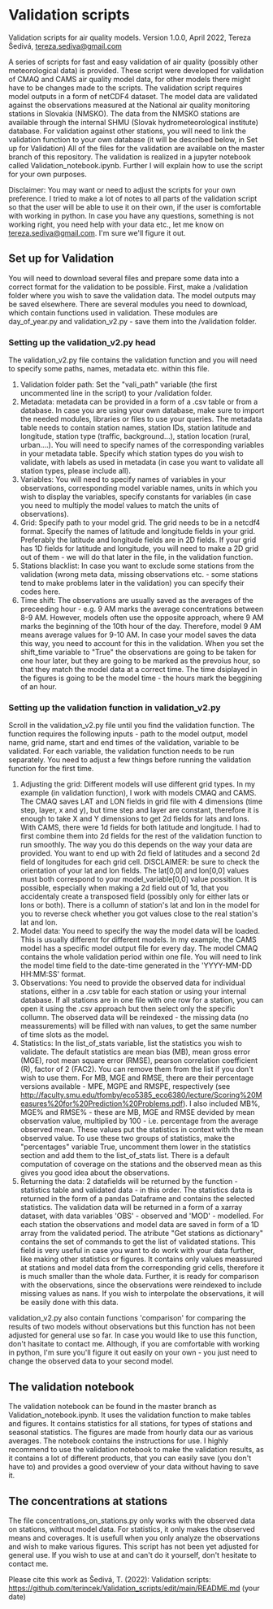 # Validation scripts
Validation scripts for air quality models.
Version 1.0.0, April 2022, Tereza Šedivá, tereza.sediva@gmail.com

A series of scripts for fast and easy validation of air quality (possibly other meteorological data) is provided.
These script were developed for validation of CMAQ and CAMS air quality model data, for other models there might have to be changes made to the scripts.
The validation script requires model outputs in a form of netCDF4 dataset.
The model data are validated against the observations measured at the National air quality monitoring stations in Slovakia (NMSKO).
The data from the NMSKO stations are available through the internal SHMU (Slovak hydrometeorological institute) database. 
For validation against other stations, you will need to link the validation function to your own database (it will be described below, in Set up for Validation)
All of the files for the validation are available on the master branch of this repository.
The validation is realized in a jupyter notebook called Validation_notebook.ipynb. 
Further I will explain how to use the script for your own purposes.

Disclaimer: You may want or need to adjust the scripts for your own preference. I tried to make a lot of notes to all parts of the validation script so that the user will be able to use it on their own, if the user is comfortable with working in python.
In case you have any questions, something is not working right, you need help with your data etc., let me know on tereza.sediva@gmail.com.
I'm sure we'll figure it out.

## Set up for Validation
You will need to download several files and prepare some data into a correct format for the validation to be possible.
First, make a /validation folder where you wish to save the validation data. The model outputs may be saved elsewhere.
There are several modules you need to download, which contain functions used in validation. These modules are day_of_year.py and validation_v2.py - save them into the /validation folder.

### Setting up the validation_v2.py head
The validation_v2.py file contains the validation function and you will need to specify some paths, names, metadata etc. within this file.
1. Validation folder path: Set the "vali_path" variable (the first uncommented line in the script) to your /validation folder.
2. Metadata: metadata can be provided in a form of a .csv table or from a database. In case you are using your own database, make sure to import the needed modules, libraries or files to use your queries. The metadata table needs to contain station names, station IDs, station latitude and longitude, station type (traffic, background...), station location (rural, urban....). You will need to specify names of the corresponding variables in your metadata table. Specify which station types do you wish to validate, with labels as used in metadata (in case you want to validate all station types, please include all).
3. Variables: You will need to specify names of variables in your observations, corresponding model variable names, units in which you wish to display the variables, specify constants for variables (in case you need to multiply the model values to match the units of observations).
4. Grid: Specify path to your model grid. The grid needs to be in a netcdf4 format. Specify the names of latitude and longitude fields in your grid. Preferably the latitude and longitude fields are in 2D fields. If your grid has 1D fields for latitude and longitude, you will need to make a 2D grid out of them - we will do that later in the file, in the validation function.
5. Stations blacklist: In case you want to exclude some stations from the validation (wrong meta data, missing observations etc. - some stations tend to make problems later in the validation) you can specify their codes here.
6. Time shift: The observations are usually saved as the averages of the preceeding hour - e.g. 9 AM marks the average concentrations between 8-9 AM. However, models often use the opposite approach, where 9 AM marks the beginning of the 10th hour of the day. Therefore, model 9 AM means average values for 9-10 AM. In case your model saves the data this way, you need to account for this in the validation. When you set the shift_time variable to "True" the observations are going to be taken for one hour later, but they are going to be marked as the prevoius hour, so that they match the model data at a correct time. The time dsiplayed in the figures is going to be the model time - the hours mark the beggining of an hour.

### Setting up the validation function in validation_v2.py
Scroll in the validation_v2.py file until you find the validation function. The function requires the following inputs - path to the model output, model name, grid name, start and end times of the validation, variable to be validated. For each variable, the validation function needs to be run separately.
You need to adjust a few things before running the validation function for the first time.
1. Adjusting the grid: Different models will use different grid types. In my example (in validation function), I work with models CMAQ and CAMS. The CMAQ saves LAT and LON fields in grid file with 4 dimensions (time step, layer, x and y), but time step and layer are constant, therefore it is enough to take X and Y dimensions to get 2d fields for lats and lons.
With CAMS, there were 1d fields for both latitude and longitude. I had to first combine them into 2d fields for the rest of the validation function to run smoothly. The way you do this depends on the way your data are provided. 
You want to end up with 2d field of latitudes and a second 2d field of longitudes for each grid cell.
DISCLAIMER: be sure to check the orientation of your lat and lon fields. The lat[0,0] and lon[0,0] values must both correspond to your model_variable[0,0] value possition. It is possible, especially when making a 2d field out of 1d, that you accidentaly create a transposed field (possibly only for either lats or lons or both).
There is a collumn of station's lat and lon in the model for you to reverse check whether you got values close to the real station's lat and lon.
2. Model data: You need to specify the way the model data will be loaded. This is usually different for different models. In my example, the CAMS model has a specific model output file for every day. The model CMAQ contains the whole validation period within one file. You will need to link the model time field to the date-time generated in the 'YYYY-MM-DD HH:MM:SS' format.
3. Observations: You need to provide the observed data for individual stations, either in a .csv table for each station or using your internal database. If all stations are in one file with one row for a station, you can open it using the .csv approach but then select only the specific collumn. The observed data will be reindexed - the missing data (no meassurements) will be filled with nan values, to get the same number of time slots as the model.
4. Statistics: In the list_of_stats variable, list the statistics you wish to validate.
The default statistics are mean bias (MB), mean gross error (MGE), root mean square error (RMSE), pearson correlation coefficient (R), factor of 2 (FAC2). You can remove them from the list if you don't wish to use them.
For MB, MGE and RMSE, there are their percentage versions available -  MPE, MGPE and RMSPE, respectively (see http://faculty.smu.edu/tfomby/eco5385_eco6380/lecture/Scoring%20Measures%20for%20Prediction%20Problems.pdf).
I also included MB%, MGE% and RMSE% - these are MB, MGE and RMSE devided by mean observation value, multiplied by 100 - i.e. percentage from the average observed mean. These values put the statistics in context with the mean observed value. To use these two groups of statistics, make the "percentages" variable True, uncomment them lower in the statistics section and add them to the list_of_stats list.
There is a default computation of coverage on the stations and the observed mean as this gives you good idea about the observations. 
5. Returning the data: 2 datafields will be returned by the function - statistics table and validated data - in this order.
The statistics data is returned in the form of a pandas Dataframe and contains the selected statistics.
The validation data will be returned in a form of a xarray dataset, with data variables 'OBS' - observed and 'MOD' - modelled. For each station the observations and model data are saved in form of a 1D array from the validated period. The atribute "Get stations as dictionary" contains the set of commands to get the list of validated stations. This field is very useful in case you want to do work with your data further, like making other statistics or figures. It contains only values meassured at stations and model data from the corresponding grid cells, therefore it is much smaller than the whole data. Further, it is ready for comparison with the observations, since the observations were reindexed to include missing values as nans. If you wish to interpolate the observations, it will be easily done with this data.

validation_v2.py also contain functions 'comparison' for comparing the results of two models without observations but this function has not been adjusted for general use so far. In case you would like to use this function, don't hasitate to contact me. Although, if you are comfortable with working in python, I'm sure you'll figure it out easily on your own - you just need to change the observed data to your second model.

## The validation notebook
The validation notebook can be found in the master branch as Validation_notebook.ipynb. It uses the validation function to make tables and figures. It contains statistics for all stations, for types of stations and seasonal statistics. The figures are made from hourly data our as various averages. The notebook contains the instructions for use. I highly recommend to use the validation notebook to make the validation results, as it contains a lot of different products, that you can easily save (you don't have to) and provides a good overview of your data without having to save it.

## The concentrations at stations
The file concentrations_on_stations.py only works with the observed data on stations, without model data. For statistics, it only makes the observed means and coverages. It is usefull when you only analyze the observations and wish to make various figures. This script has not been yet adjusted for general use. If you wish to use at and can't do it yourself, don't hesitate to contact me.


Please cite this work as Šedivá, T. (2022): Validation scripts: https://github.com/terincek/Validation_scripts/edit/main/README.md (your date)




